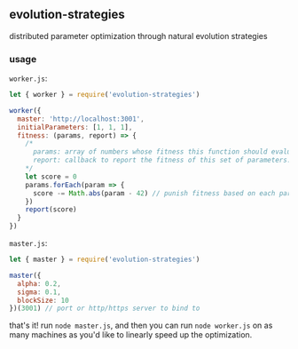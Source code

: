 ## evolution-strategies
distributed parameter optimization through natural evolution strategies

### usage
`worker.js`:
```js
let { worker } = require('evolution-strategies')

worker({
  master: 'http://localhost:3001',
  initialParameters: [1, 1, 1],
  fitness: (params, report) => {
    /*
      params: array of numbers whose fitness this function should evaluate
      report: callback to report the fitness of this set of parameters. higher = better
    */
    let score = 0
    params.forEach(param => {
      score -= Math.abs(param - 42) // punish fitness based on each parameter's distance from 42.
    })
    report(score)
  }
})
```

`master.js`:
```js
let { master } = require('evolution-strategies')

master({
  alpha: 0.2,
  sigma: 0.1,
  blockSize: 10
})(3001) // port or http/https server to bind to
```

that's it! run `node master.js`, and then you can run `node worker.js` on as many machines as you'd like to linearly speed up the optimization.
